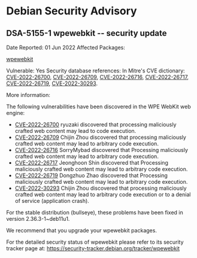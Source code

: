 
Debian Security Advisory
========================


DSA-5155-1 wpewebkit -- security update
---------------------------------------



Date Reported:
01 Jun 2022
Affected Packages:

[wpewebkit](https://packages.debian.org/src:wpewebkit)

Vulnerable:
Yes
Security database references:
In Mitre's CVE dictionary: [CVE-2022-26700](https://security-tracker.debian.org/tracker/CVE-2022-26700), [CVE-2022-26709](https://security-tracker.debian.org/tracker/CVE-2022-26709), [CVE-2022-26716](https://security-tracker.debian.org/tracker/CVE-2022-26716), [CVE-2022-26717](https://security-tracker.debian.org/tracker/CVE-2022-26717), [CVE-2022-26719](https://security-tracker.debian.org/tracker/CVE-2022-26719), [CVE-2022-30293](https://security-tracker.debian.org/tracker/CVE-2022-30293).  

More information:

The following vulnerabilities have been discovered in the WPE WebKit
web engine:


* [CVE-2022-26700](https://security-tracker.debian.org/tracker/CVE-2022-26700)
ryuzaki discovered that processing maliciously crafted web content
 may lead to code execution.
* [CVE-2022-26709](https://security-tracker.debian.org/tracker/CVE-2022-26709)
Chijin Zhou discovered that processing maliciously crafted web
 content may lead to arbitrary code execution.
* [CVE-2022-26716](https://security-tracker.debian.org/tracker/CVE-2022-26716)
SorryMybad discovered that Processing maliciously crafted web
 content may lead to arbitrary code execution.
* [CVE-2022-26717](https://security-tracker.debian.org/tracker/CVE-2022-26717)
Jeonghoon Shin discovered that Processing maliciously crafted web
 content may lead to arbitrary code execution.
* [CVE-2022-26719](https://security-tracker.debian.org/tracker/CVE-2022-26719)
Dongzhuo Zhao discovered that Processing maliciously crafted web
 content may lead to arbitrary code execution.
* [CVE-2022-30293](https://security-tracker.debian.org/tracker/CVE-2022-30293)
Chijin Zhou discovered that processing maliciously crafted web
 content may lead to arbitrary code execution or to a denial of
 service (application crash).


For the stable distribution (bullseye), these problems have been fixed in
version 2.36.3-1~deb11u1.


We recommend that you upgrade your wpewebkit packages.


For the detailed security status of wpewebkit please refer to
its security tracker page at:
<https://security-tracker.debian.org/tracker/wpewebkit>





